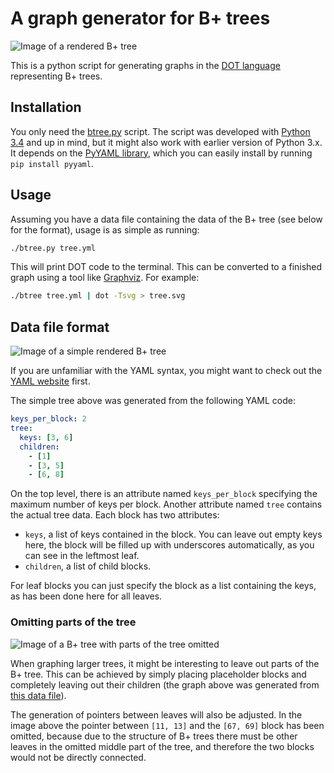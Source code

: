 # A graph generator for B+ trees
![Image of a rendered B+ tree](https://github.com/Felerius/btree-generator/raw/master/images/main.png)

This is a python script for generating graphs in the [DOT language](https://en.wikipedia.org/wiki/DOT_(graph_description_language)) representing B+ trees.

## Installation

You only need the [btree.py](btree.py) script.
The script was developed with [Python 3.4](http://python.org) and up in mind, but it might also work with earlier version of Python 3.x.
It depends on the [PyYAML library](http://pyyaml.org/), which you can easily install by running `pip install pyyaml`.

## Usage

Assuming you have a data file containing the data of the B+ tree (see below for the format), usage is as simple as running:
```sh
./btree.py tree.yml
```

This will print DOT code to the terminal.
This can be converted to a finished graph using a tool like [Graphviz](http://graphviz.org). For example:
```sh
./btree tree.yml | dot -Tsvg > tree.svg
```

## Data file format

![Image of a simple rendered B+ tree](https://github.com/Felerius/btree-generator/raw/master/images/simple.png)

If you are unfamiliar with the YAML syntax, you might want to check out the [YAML website](http://yaml.org) first.

The simple tree above was generated from the following YAML code:
```yaml
keys_per_block: 2
tree:
  keys: [3, 6]
  children:
    - [1]
    - [3, 5]
    - [6, 8]
```

On the top level, there is an attribute named `keys_per_block` specifying the maximum number of keys per block.
Another attribute named `tree` contains the actual tree data.
Each block has two attributes:
  - `keys`, a list of keys contained in the block.
    You can leave out empty keys here, the block will be filled up with underscores automatically, as you can see in the leftmost leaf.
  - `children`, a list of child blocks.
  
For leaf blocks you can just specify the block as a list containing the keys, as has been done here for all leaves.

### Omitting parts of the tree
![Image of a B+ tree with parts of the tree omitted](https://github.com/Felerius/btree-generator/raw/master/images/omitting_subtrees.png)

When graphing larger trees, it might be interesting to leave out parts of the B+ tree.
This can be achieved by simply placing placeholder blocks and completely leaving out their children (the graph above was generated from [this data file](examples/omitting_subtrees.yml)).

The generation of pointers between leaves will also be adjusted.
In the image above the pointer between `[11, 13]` and the `[67, 69]` block has been omitted, because due to the structure of B+ trees there must be other leaves in the omitted middle part of the tree, and therefore the two blocks would not be directly connected.
